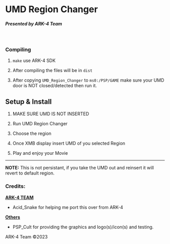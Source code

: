 # UMD Region Changer
##### Presented by ARK-4 Team

<br />

### Compiling

1. `make` use ARK-4 SDK

2. After compiling the files will be in `dist`

3. After copying `UMD_Region_Changer` to `ms0:/PSP/GAME` make sure your UMD door is NOT closed/detected then run it.


## Setup & Install
1. MAKE SURE UMD IS NOT INSERTED

2. Run UMD Region Changer

3. Choose the region

4. Once XMB display insert UMD of you selected Region

5. Play and enjoy your Movie 
<hr/>

<p><b>NOTE:</b> This is not persistant, if you take the UMD out and reinsert it will revert to default region.</p>


### Credits:
<p><b><u>ARK-4 TEAM</u></b>
 
- Acid_Snake for helping me port this over from ARK-4

</p>

<p><b><u>Others</u></b>

 - PSP_Cult for providing the graphics and logo(s)/icon(s) and testing.

</p>


<span>ARK-4 Team &#169;2023</span>
